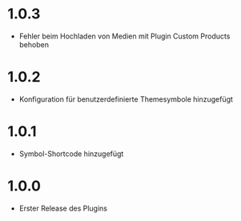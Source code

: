 # 1.0.3

- Fehler beim Hochladen von Medien mit Plugin Custom Products behoben

# 1.0.2

- Konfiguration für benutzerdefinierte Themesymbole hinzugefügt

# 1.0.1

- Symbol-Shortcode hinzugefügt

# 1.0.0

- Erster Release des Plugins
